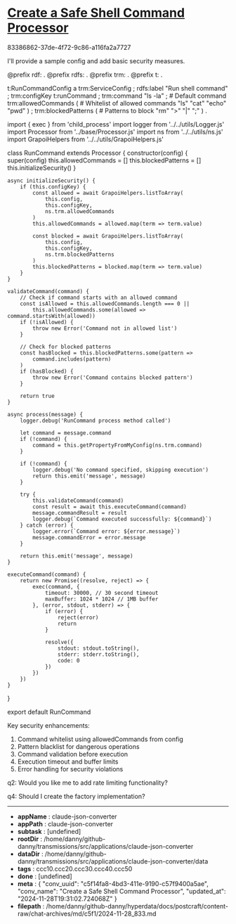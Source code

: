 # [Create a Safe Shell Command Processor](https://claude.ai/chat/c5f14fa8-4bd3-411e-9190-c57f9400a5ae)

83386862-37de-4f72-9c86-a116fa2a7727

 I'll provide a sample config and add basic security measures.



<antArtifact identifier="run-command-config" type="application/vnd.ant.code" language="turtle" title="Example RunCommand Configuration">
@prefix rdf: <http://www.w3.org/1999/02/22-rdf-syntax-ns#> .
@prefix rdfs: <http://www.w3.org/2000/01/rdf-schema#> .
@prefix trm: <http://purl.org/stuff/transmission/> .
@prefix t: <http://hyperdata.it/transmissions/> .

t:RunCommandConfig a trm:ServiceConfig ;
    rdfs:label "Run shell command" ;
    trm:configKey t:runCommand ;
    trm:command "ls -la" ; # Default command
    trm:allowedCommands ( # Whitelist of allowed commands
        "ls"
        "cat"
        "echo"
        "pwd"
    ) ;
    trm:blockedPatterns ( # Patterns to block
        "rm"
        ">"
        "|"
        ";"
    ) .
</antArtifact>

<antArtifact identifier="run-command-processor-secure" type="application/vnd.ant.code" language="javascript" title="Enhanced RunCommand.js with Security">
import { exec } from 'child_process'
import logger from '../../utils/Logger.js'
import Processor from '../base/Processor.js'
import ns from '../../utils/ns.js'
import GrapoiHelpers from '../../utils/GrapoiHelpers.js'

class RunCommand extends Processor {
    constructor(config) {
        super(config)
        this.allowedCommands = []
        this.blockedPatterns = []
        this.initializeSecurity()
    }

    async initializeSecurity() {
        if (this.configKey) {
            const allowed = await GrapoiHelpers.listToArray(
                this.config, 
                this.configKey,
                ns.trm.allowedCommands
            )
            this.allowedCommands = allowed.map(term => term.value)

            const blocked = await GrapoiHelpers.listToArray(
                this.config,
                this.configKey,
                ns.trm.blockedPatterns
            )
            this.blockedPatterns = blocked.map(term => term.value)
        }
    }

    validateCommand(command) {
        // Check if command starts with an allowed command
        const isAllowed = this.allowedCommands.length === 0 || 
            this.allowedCommands.some(allowed => command.startsWith(allowed))
        if (!isAllowed) {
            throw new Error('Command not in allowed list')
        }

        // Check for blocked patterns
        const hasBlocked = this.blockedPatterns.some(pattern => 
            command.includes(pattern)
        )
        if (hasBlocked) {
            throw new Error('Command contains blocked pattern')
        }

        return true
    }

    async process(message) {
        logger.debug('RunCommand process method called')

        let command = message.command
        if (!command) {
            command = this.getPropertyFromMyConfig(ns.trm.command)
        }

        if (!command) {
            logger.debug('No command specified, skipping execution')
            return this.emit('message', message)
        }

        try {
            this.validateCommand(command)
            const result = await this.executeCommand(command)
            message.commandResult = result
            logger.debug(`Command executed successfully: ${command}`)
        } catch (error) {
            logger.error(`Command error: ${error.message}`)
            message.commandError = error.message
        }

        return this.emit('message', message)
    }

    executeCommand(command) {
        return new Promise((resolve, reject) => {
            exec(command, {
                timeout: 30000, // 30 second timeout
                maxBuffer: 1024 * 1024 // 1MB buffer
            }, (error, stdout, stderr) => {
                if (error) {
                    reject(error)
                    return
                }

                resolve({
                    stdout: stdout.toString(),
                    stderr: stderr.toString(),
                    code: 0
                })
            })
        })
    }
}

export default RunCommand
</antArtifact>

Key security enhancements:

1. Command whitelist using allowedCommands from config
2. Pattern blacklist for dangerous operations
3. Command validation before execution
4. Execution timeout and buffer limits
5. Error handling for security violations

q2: Would you like me to add rate limiting functionality?

q4: Should I create the factory implementation?

---

* **appName** : claude-json-converter
* **appPath** : claude-json-converter
* **subtask** : [undefined]
* **rootDir** : /home/danny/github-danny/transmissions/src/applications/claude-json-converter
* **dataDir** : /home/danny/github-danny/transmissions/src/applications/claude-json-converter/data
* **tags** : ccc10.ccc20.ccc30.ccc40.ccc50
* **done** : [undefined]
* **meta** : {
  "conv_uuid": "c5f14fa8-4bd3-411e-9190-c57f9400a5ae",
  "conv_name": "Create a Safe Shell Command Processor",
  "updated_at": "2024-11-28T19:31:02.724068Z"
}
* **filepath** : /home/danny/github-danny/hyperdata/docs/postcraft/content-raw/chat-archives/md/c5f1/2024-11-28_833.md